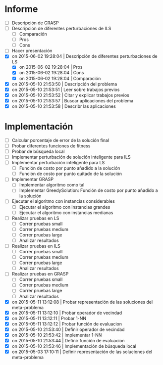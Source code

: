 # Informe
- [ ] Descripción de GRASP
- [ ] Descripción de diferentes perturbaciones de ILS
    - [ ] Comparación
    - [ ] Pros
    - [ ] Cons
- [ ] Hacer presentación
- [x] on 2015-06-02 19:28:04 | Descripción de diferentes perturbaciones de LS 
    - [x] on 2015-06-02 19:28:04 | Pros
    - [x] on 2015-06-02 19:28:04 | Cons
    - [x] on 2015-06-02 19:28:04 | Comparación
- [x] on 2015-05-10 21:53:50 | Descripción del problema
- [x] on 2015-05-10 21:53:51 | Leer sobre trabajos previos
- [x] on 2015-05-10 21:53:52 | Citar y explicar trabajos previos
- [x] on 2015-05-10 21:53:57 | Buscar aplicaciones del problema
- [x] on 2015-05-10 21:53:58 | Describr las aplicaciones

# Implementación
- [ ] Calcular porcentaje de error de la solución final
- [ ] Probar diferentes funciones de fitness
- [ ] Probar de búsqueda local
- [ ] Implementar perturbación de solución inteligente para ILS
- [ ] Implementar perturbación inteligente para LS
    - [ ] Función de costo por punto añadido a la solución
    - [ ] Función de costo por punto quitado de la solución
- [ ] Implementar GRASP
    - [ ] Implementar algoritmo como tal
    - [ ] Implementar GreedySolution: Función de costo por punto añadido a la solución
- [ ] Ejecutar el algoritmo con instancias considerables
    - [ ] Ejecutar el algoritmo con instancias grandes
    - [ ] Ejecutar el algoritmo con instancias medianas
- [ ] Realizar pruebas en LS
    - [ ] Correr pruebas small
    - [ ] Correr pruebas medium
    - [ ] Correr pruebas large
    - [ ] Analizar resultados
- [ ] Realizar pruebas en ILS
    - [ ] Correr pruebas small
    - [ ] Correr pruebas medium
    - [ ] Correr pruebas large
    - [ ] Analizar resultados
- [ ] Realizar pruebas en GRASP
    - [ ] Correr pruebas small
    - [ ] Correr pruebas medium
    - [ ] Correr pruebas large
    - [ ] Analizar resultados
- [x] on 2015-05-11 13:12:08 | Probar representación de las soluciones del meta-problema
- [x] on 2015-05-11 13:12:10 | Probar operador de vecindad
- [x] on 2015-05-11 13:12:11 | Probar 1-NN
- [x] on 2015-05-11 13:12:12 | Probar función de evaluacion
- [x] on 2015-05-10 21:53:40 | Definir operador de vecindad
- [x] on 2015-05-10 21:53:42 | Implementar 1-NN
- [x] on 2015-05-10 21:53:44 | Definir función de evaluacion
- [x] on 2015-05-10 21:53:46 | Implementación de búsqueda local
- [x] on 2015-05-03 17:10:11 | Definir representación de las soluciones del meta-problema
